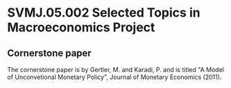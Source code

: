# SVMJ.05.002 Selected Topics in Macroeconomics Project

## Cornerstone paper

The cornerstone paper is by Gertler, M. and Karadi, P. and is titled "A Model of Unconvetional Monetary Policy", Journal of Monetary Economics (2011).
